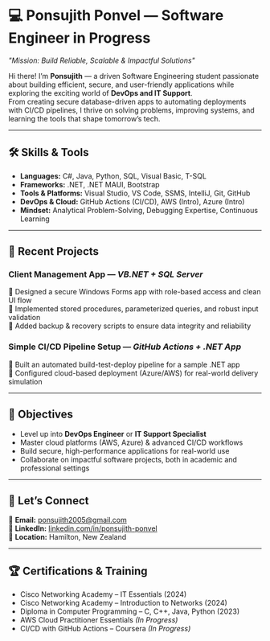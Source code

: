 # 💻 Ponsujith Ponvel — Software Engineer in Progress

*"Mission: Build Reliable, Scalable & Impactful Solutions"*

Hi there! I’m **Ponsujith** — a driven Software Engineering student passionate about building efficient, secure, and user-friendly applications while exploring the exciting world of **DevOps and IT Support**.  
From creating secure database-driven apps to automating deployments with CI/CD pipelines, I thrive on solving problems, improving systems, and learning the tools that shape tomorrow’s tech.

---

## 🛠 Skills & Tools
- **Languages:** C#, Java, Python, SQL, Visual Basic, T-SQL  
- **Frameworks:** .NET, .NET MAUI, Bootstrap  
- **Tools & Platforms:** Visual Studio, VS Code, SSMS, IntelliJ, Git, GitHub  
- **DevOps & Cloud:** GitHub Actions (CI/CD), AWS (Intro), Azure (Intro)  
- **Mindset:** Analytical Problem-Solving, Debugging Expertise, Continuous Learning  

---

## 📂 Recent Projects

### **Client Management App** — *VB.NET + SQL Server*  
🔹 Designed a secure Windows Forms app with role-based access and clean UI flow  
🔹 Implemented stored procedures, parameterized queries, and robust input validation  
🔹 Added backup & recovery scripts to ensure data integrity and reliability  

### **Simple CI/CD Pipeline Setup** — *GitHub Actions + .NET App*  
🔹 Built an automated build-test-deploy pipeline for a sample .NET app  
🔹 Configured cloud-based deployment (Azure/AWS) for real-world delivery simulation  

---

## 🎯 Objectives
- Level up into **DevOps Engineer** or **IT Support Specialist**  
- Master cloud platforms (AWS, Azure) & advanced CI/CD workflows  
- Build secure, high-performance applications for real-world use  
- Collaborate on impactful software projects, both in academic and professional settings  

---

## 📍 Let’s Connect
📧 **Email:** [ponsujith2005@gmail.com](mailto:ponsujith2005@gmail.com)  
🔗 **LinkedIn:** [linkedin.com/in/ponsujith-ponvel](https://www.linkedin.com/in/ponsujith-ponvel)   
📍 **Location:** Hamilton, New Zealand  

---

## 🏆 Certifications & Training
- Cisco Networking Academy – IT Essentials (2024)  
- Cisco Networking Academy – Introduction to Networks (2024)  
- Diploma in Computer Programming – C, C++, Java, Python (2023)  
- AWS Cloud Practitioner Essentials *(In Progress)*  
- CI/CD with GitHub Actions – Coursera *(In Progress)*  
